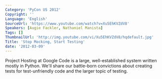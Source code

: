 ```yaml
---
Category: 'PyCon US 2012'
Copyright: ''
Language: 'English'
SourceUrl: 'https://www.youtube.com/watch?v=Xu5EhKVZdV8'
Speakers: [Augie Fackler, Nathaniel Manista]
Tags: []
ThumbnailUrl: 'http://img.youtube.com/vi/Xu5EhKVZdV8/hqdefault.jpg'
Title: 'Stop Mocking, Start Testing'
date: '2012-03-09'
---
```

Project Hosting at Google Code is a large, well-established system written
mostly in Python. We'll share our battle-born convictions about creating tests
for test-unfriendly code and the larger topic of testing.


